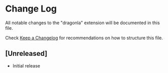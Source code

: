# Change Log
All notable changes to the "dragonla" extension will be documented in this file.

Check [Keep a Changelog](http://keepachangelog.com/) for recommendations on how to structure this file.

## [Unreleased]
- Initial release
